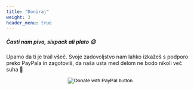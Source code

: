```yaml
---
title: "Doniraj"
weight: 3
header_menu: true
---
```



##### Časti nam pivo, sixpack ali plato :wink:

Upamo da ti je trail všeč. Svoje zadovoljstvo nam lahko izkažeš s podporo preko PayPala in zagotoviš, da naša usta med delom ne bodo nikoli več suha :dromedary_camel:

<form action="https://www.paypal.com/donate" method="post" target="_top">
<input type="hidden" name="hosted_button_id" value="K3EQ79K3JHSNS" />
<input style="display: block; margin: 0 auto;" type="image" src="https://www.paypalobjects.com/en_US/i/btn/btn_donateCC_LG.gif" border="0" name="submit" title="PayPal - The safer, easier way to pay online!" alt="Donate  with PayPal button" />
<img alt="" border="0" src="https://www.paypal.com/en_SI/i/scr/pixel.gif" width="1" height="1" />
</form>


